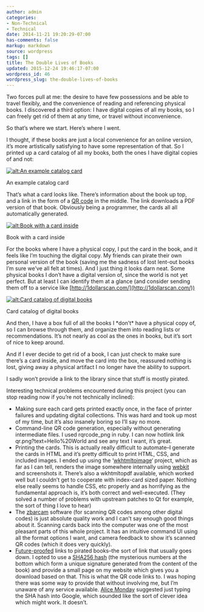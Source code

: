 ```yaml
---
author: admin
categories:
- Non-Technical
- Technical
date: 2014-11-21 19:20:29-07:00
has-comments: false
markup: markdown
source: wordpress
tags: []
title: The Double Lives of Books
updated: 2015-12-24 19:46:17-07:00
wordpress_id: 46
wordpress_slug: the-double-lives-of-books
---
```

Two forces pull at me: the desire to have few possessions and be able to travel flexibly, and the convenience of reading and referencing physical books. I discovered a third option: I have digital copies of all my books, so I can freely get rid of them at any time, or travel without inconvenience.

So that’s where we start. Here’s where I went.

I thought, if these books are just a local convenience for an online version, it’s more artistically satisfying to have some representation of that. So I printed up a card catalog of all my books, both the ones I have digital copies of and not:

[![alt:An example catalog card](https://blog.za3k.com/wp-content/uploads/2014/11/sample_card-300x186.png)](https://blog.za3k.com/wp-content/uploads/2014/11/sample_card.png)

An example catalog card

That’s what a card looks like. There’s information about the book up top, and a link in the form of a [QR code](http://en.wikipedia.org/wiki/QR_code "QR code") in the middle. The link downloads a PDF version of that book. Obviously being a programmer, the cards all all automatically generated.

[![alt:Book with a card inside](https://blog.za3k.com/wp-content/uploads/2014/11/book-186x300.jpg)](https://blog.za3k.com/wp-content/uploads/2014/11/book.jpg)

Book with a card inside

For the books where I have a physical copy, I put the card in the book, and it feels like I’m touching the digital copy. My friends can pirate their own personal version of the book (saving me the sadness of lost lent-out books I’m sure we’ve all felt at times). And I just thing it looks darn neat. Some physical books I don’t have a digital version of, since the world is not yet perfect. But at least I can identify them at a glance (and consider sending them off to a service like [http://1dollarscan.com/](http://1dollarscan.com/))

[![alt:Card catalog of digital books](https://blog.za3k.com/wp-content/uploads/2014/11/catalog-225x300.jpg)](https://blog.za3k.com/wp-content/uploads/2014/11/catalog.jpg)

Card catalog of digital books

And then, I have a box full of all the books I \*don’t\* have a physical copy of, so I can browse through them, and organize them into reading lists or recommendations. It’s not nearly as cool as the ones in books, but it’s sort of nice to keep around.

And if I ever decide to get rid of a book, I can just check to make sure there’s a card inside, and move the card into the box, reassured nothing is lost, giving away a physical artifact I no longer have the ability to support.

I sadly won’t provide a link to the library since that stuff is mostly pirated.

Interesting technical problems encountered during this project (you can stop reading now if you’re not technically inclined):

-   Making sure each card gets printed exactly once, in the face of printer failures and updating digital collections. This was hard and took up most of my time, but it’s also insanely boring so I’ll say no more.
-   Command-line QR code generation, especially without generating intermediate files. I used rqrcode\_png in ruby. I can now hotlink link qr.png?text=Hello%20World and see any text I want, it’s great.
-   Printing the cards. This is actually really difficult to automate–I generate the cards in HTML and it’s pretty difficult to print HTML, CSS, and included images. I ended up using the ‘[wkhtmltoimage](http://wkhtmltopdf.org/ "wkhtmltoimage")‘ project, which as far as I can tell, renders the image somewhere internally using [webkit](http://en.wikipedia.org/wiki/WebKit "webkit") and screenshots it. There’s also a wkhtmltopdf available, which worked well but I couldn’t get to cooperate with index-card sized paper. Nothing else really seems to handle CSS, etc properly and as horrifying as the fundamental approach is, it’s both correct and well-executed. (They solved a number of problems with upstream patches to Qt for example, the sort of thing I love to hear)
-   The [zbarcam](http://zbar.sourceforge.net/ "zbarcam") software (for scanning QR codes among other digital codes) is just absolute quality work and I can’t say enough good things about it. Scanning cards back into the computer was one of the most pleasant parts of this whole project. It has an intuitive command UI using all the format options I want, and camera feedback to show it’s scanned QR codes (which it does very quickly).
-   [Future-proofed](http://en.wikipedia.org/wiki/Future_proof "Future-proofed") links to pirated books–the sort of link that usually goes down. I opted to use a [SHA256 hash](http://en.wikipedia.org/wiki/SHA-2 "SHA256 hash") (the mysterious numbers at the bottom which form a unique signature generated from the content of the book) and provide a small page on my website which gives you a download based on that. This is what the QR code links to. I was hoping there was some way to provide that without involving me, but I’m unaware of any service available. [Alice Monday](https://twitter.com/ali0mt "Alice Monday") suggested just typing the SHA hash into Google, which sounded like the sort of clever idea which might work. It doesn’t.

